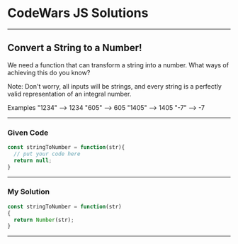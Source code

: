 # CodeWars JS Solutions

---

## Convert a String to a Number!

We need a function that can transform a string into a number. What ways of achieving this do you know?

Note: Don't worry, all inputs will be strings, and every string is a perfectly valid representation of an integral number.

Examples
"1234" --> 1234
"605"  --> 605
"1405" --> 1405
"-7" --> -7

---

### Given Code


```js
const stringToNumber = function(str){
  // put your code here
  return null;
}
```

---

### My Solution 


```js
const stringToNumber = function(str)
{
  return Number(str);
}
```


---

